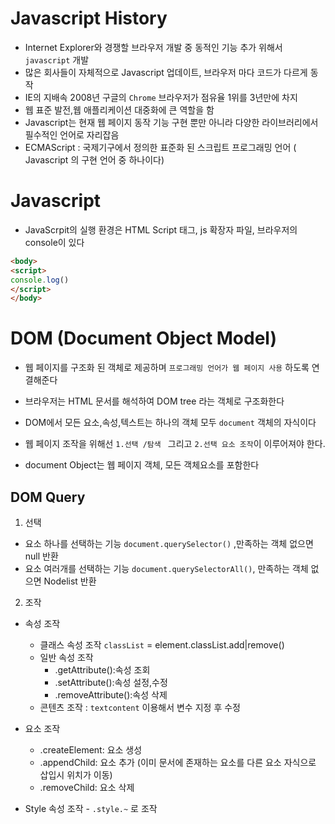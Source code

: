 # Javascript History
- Internet Explorer와 경쟁할 브라우저 개발 중 동적인 기능 추가 위해서 `javascript` 개발 
- 많은 회사들이 자체적으로 Javascript 업데이트, 브라우저 마다 코드가 다르게 동작
- IE의 지배속 2008년 구글의 `Chrome` 브라우저가 점유율 1위를 3년만에 차지
- 웹 표준 발전,웹 애플리케이션 대중화에 큰 역할을 함
- Javascript는 현재 웹 페이지 동작 기능 구현 뿐만 아니라 다양한 라이브러리에서 필수적인 언어로 자리잡음
- ECMAScript : 국제기구에서 정의한 표준화 된 스크립트 프로그래밍 언어 ( Javascript 의 구현 언어 중 하나이다)

# Javascript 
- JavaScrpit의 실행 환경은 HTML Script 태그, js 확장자 파일, 브라우저의 console이 있다
```html
<body>
<script>
console.log()
</script>
</body>
```

# DOM (Document Object Model)
- 웹 페이지를 구조화 된 객체로 제공하며 `프로그래밍 언어가 웹 페이지 사용` 하도록 연결해준다
- 브라우저는 HTML 문서를 해석하여 DOM tree 라는 객체로 구조화한다
- DOM에서 모든 요소,속성,텍스트는 하나의 객체 모두 `document` 객체의 자식이다 
- 웹 페이지 조작을 위해선 `1.선택 /탐색 `  그리고 `2.선택 요소 조작`이 이루어져야 한다. 

- document Object는 웹 페이지 객체, 모든 객체요소를 포함한다

## DOM Query

1. 선택
- 요소 하나를 선택하는 기능 `document.querySelector()` ,만족하는 객체 없으면 null 반환
- 요소 여러개를 선택하는 기능 `document.querySelectorAll()`, 만족하는 객체 없으면 Nodelist 반환

2. 조작
- 속성 조작
    - 클래스 속성 조작 `classList` = element.classList.add|remove()
    - 일반 속성 조작 
        - .getAttribute():속성 조회
        - .setAttribute():속성 설정,수정
        - .removeAttribute():속성 삭제
    - 콘텐츠 조작 : `textcontent` 이용해서 변수 지정 후 수정

- 요소 조작
     - .createElement: 요소 생성
     - .appendChild: 요소 추가 (이미 문서에 존재하는 요소를 다른 요소 자식으로 삽입시 위치가 이동)
     - .removeChild: 요소 삭제
- Style 속성 조작 - `.style.~` 로 조작
    